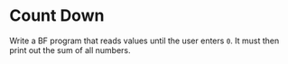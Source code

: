 # Count Down

Write a BF program that reads values until the user enters `0`.
It must then print out the sum of all numbers.
